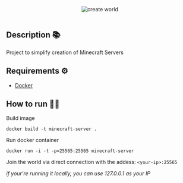 <div align="center">
  <img src="https://i.imgur.com/0RF4E1h.png" alt="create world">
</div>

<br />

## Description 📚
Project to simplify creation of Minecraft Servers

## Requirements ⚙️

- [Docker](https://www.docker.com/)

## How to run 🏃‍♂️

Build image

`docker build -t minecraft-server .`

Run docker container

`docker run -i -t -p=25565:25565 minecraft-server`

Join the world via direct connection with the addess: `<your-ip>:25565`

*if your're running it locally, you can use 127.0.0.1 as your IP*
